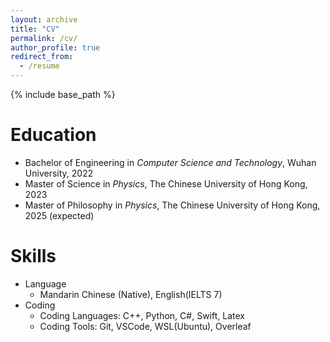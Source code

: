 ```yaml
---
layout: archive
title: "CV"
permalink: /cv/
author_profile: true
redirect_from:
  - /resume
---
```


{% include base_path %}

Education
======
* Bachelor of Engineering in *Computer Science and Technology*, Wuhan University, 2022
* Master of Science in *Physics*, The Chinese University of Hong Kong, 2023
* Master of Philosophy in *Physics*, The Chinese University of Hong Kong, 2025 (expected)

Skills
======
* Language
  * Mandarin Chinese (Native), English(IELTS 7)
* Coding
  * Coding Languages: C++, Python, C#, Swift, Latex
  * Coding Tools: Git, VSCode, WSL(Ubuntu), Overleaf